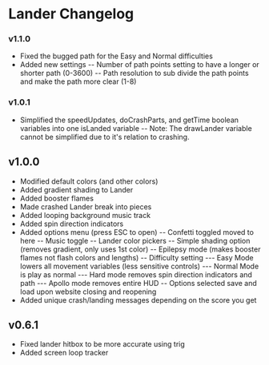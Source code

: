 # Lander Changelog

### v1.1.0
 - Fixed the bugged path for the Easy and Normal difficulties
 - Added new settings
 -- Number of path points setting to have a longer or shorter path (0-3600)
 -- Path resolution to sub divide the path points and make the path more clear (1-8)

### v1.0.1
 - Simplified the speedUpdates, doCrashParts, and getTime boolean variables into one isLanded variable
 -- Note: The drawLander variable cannot be simplified due to it's relation to crashing.


## v1.0.0
 - Modified default colors (and other colors)
 - Added gradient shading to Lander
 - Added booster flames
 - Made crashed Lander break into pieces
 - Added looping background music track
 - Added spin direction indicators
 - Added options menu (press ESC to open)
 -- Confetti toggled moved to here
 -- Music toggle
 -- Lander color pickers
 -- Simple shading option (removes gradient, only uses 1st color)
 -- Epilepsy mode (makes booster flames not flash colors and lengths)
 -- Difficulty setting
 --- Easy Mode lowers all movement variables (less sensitive controls)
 --- Normal Mode is play as normal
 --- Hard mode removes spin direction indicators and path
 --- Apollo mode removes entire HUD
 -- Options selected save and load upon website closing and reopening
 - Added unique crash/landing messages depending on the score you get


## v0.6.1
 - Fixed lander hitbox to be more accurate using trig
 - Added screen loop tracker